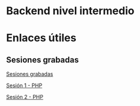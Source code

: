 # Backend nivel intermedio

# Enlaces útiles

## Sesiones grabadas

[Sesiones grabadas](https://www.youtube.com/playlist?list=PLzPtFjpu0orVc86yVtCtq52zt7FNmEElV)

[Sesión 1 - PHP](https://youtu.be/4TNBNUgU-AQ)

[Sesión 2 - PHP](https://youtu.be/gcGmLgUQRWo)
